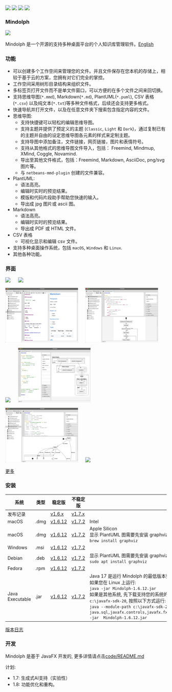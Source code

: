 <p>
	<a title="Releases" target="_blank" href="https://github.com/mindolph/Mindolph/releases"><img src="https://img.shields.io/github/release/mindolph/Mindolph.svg?style=flat-square&color=9CF"></a>
	<a title="Downloads" target="_blank" href="https://github.com/mindolph/Mindolph/releases"><img src="https://img.shields.io/github/downloads/mindolph/Mindolph/total.svg?style=flat-square&color=blueviolet"></a>
	<a title="GitHub Commits" target="_blank" href="https://github.com/mindolph/Mindolph/commits/main/"><img src="https://img.shields.io/github/commit-activity/m/mindolph/Mindolph.svg?style=flat-square"></a>
	<a title="Last Commit" target="_blank" href="https://github.com/mindolph/Mindolph/commits/main/"><img src="https://img.shields.io/github/last-commit/mindolph/Mindolph.svg?style=flat-square&color=FF9900"></a>
</p>


### Mindolph

![](../DemoWorkspace/app_30.png)

Mindolph 是一个开源的支持多种桌面平台的个人知识库管理软件。[English](../README.md)


### 功能
* 可以创建多个工作空间来管理您的文件。并且文件保存在您本机的存储上，相较于基于云的方案，您拥有对它们完全的掌控。
* 工作空间采用树形目录结构来组织文件。
* 多标签页打开文件而不是单文件窗口，可以方便的在多个文件之间来回切换。
* 支持思维导图(`*.mmd`), Markdown(`*.md`), PlantUML(`*.puml`), CSV 表格(`*.csv`) 以及纯文本(`*.txt`)等多种文件格式，后续还会支持更多格式。
* 快速导航并打开文件，以及在任意文件夹下搜索包含指定内容的文件。
* 思维导图:
	* 支持快捷键可以轻松的编辑思维导图。
	* 支持主题并提供了预定义的主题 (`Classic`, `Light` 和 `Dark`)，通过复制已有的主题并自由的设定思维导图各元素的样式来定制主题。
	* 支持导图中添加备注，文件链接，网页链接，图片和表情符号。
	* 支持从其他格式的思维导图文件导入，包括： Freemind, Mindmup, XMind, Coggle, Novamind.
	* 导出至其他文件格式，包括：Freemind, Markdown, AsciiDoc, png/svg 图片等。
	* 与 `netbeans-mmd-plugin` 创建的文件兼容。
* PlantUML:
	* 语法高亮。
	* 编辑时实时的预览结果。
	* 模版和代码片段助手帮助您快速的输入。
	* 导出成 jpg 图片或 ascii 图。
* Markdown
	* 语法高亮。
	* 编辑时实时的预览结果。
	* 导出成 PDF 或 HTML 文件。
* CSV 表格
	* 可视化显示和编辑 csv 文件。
* 支持多种桌面操作系统，包括 `macOS`, `Windows` 和 `Linux`.
* 其他各种功能。


### 界面
<p float="left">
	<img src="docs/screenshots/mindmap_light.jpg" width="45%"/>
	&nbsp;&nbsp;&nbsp;&nbsp;
	<img src="docs/screenshots/mindmap_dark.jpg" width="45%"/>
</p>
<p float="left">
	<img src="docs/screenshots/markdown1.jpg" width="45%"/>
	&nbsp;&nbsp;&nbsp;&nbsp;
	<img src="docs/screenshots/puml_activity.jpg" width="45%"/>
</p>
<p float="left">
	<img src="docs/screenshots/puml_sequence.jpg" width="45%"/>
	&nbsp;&nbsp;&nbsp;&nbsp;
	<img src="docs/screenshots/puml_component2.jpg" width="45%"/>
</p>
<p float="left">
	<img src="docs/screenshots/puml_state.jpg" width="45%"/>
	&nbsp;&nbsp;&nbsp;&nbsp;
	<img src="docs/screenshots/find_in_files.jpg" width="45%"/>
</p>

[更多](screenshots.md)


### 安装

|系统|类型|稳定版|不稳定版|备注|
|----|----|----|----|----|
|发布记录| |[v1.6.x](release-notes/v1.6/v1.6_zh_CN.md)|[v1.7.x](release-notes/v1.7/v1.7.md)| |
|macOS|.dmg|[v1.6.12](https://github.com/mindolph/Mindolph/releases/download/v1.6.12/Mindolph-1.6.12-x86.dmg)|[v1.7.2](https://github.com/mindolph/Mindolph/releases/download/v1.7.2/Mindolph-1.7.2.dmg)| Intel |
|macOS|.dmg|[v1.6.12](https://github.com/mindolph/Mindolph/releases/download/v1.6.12/Mindolph-1.6.12-aarch64.dmg) |[v1.7.2](https://github.com/mindolph/Mindolph/releases/download/v1.7.2/Mindolph-1.7.2-aarch64.dmg) | Apple Silicon </br>显示 PlantUML 图需要先安装 graphviz:</br>`brew install graphviz`|
|Windows|.msi|[v1.6.12](https://github.com/mindolph/Mindolph/releases/download/v1.6.12/Mindolph-1.6.12.msi)|[v1.7.2](https://github.com/mindolph/Mindolph/releases/download/v1.7.2/Mindolph-1.7.2.msi)| |
|Debian|.deb|[v1.6.12](https://github.com/mindolph/Mindolph/releases/download/v1.6.12/Mindolph-1.6.12.deb)|[v1.7.2](https://github.com/mindolph/Mindolph/releases/download/v1.7.2/Mindolph-1.7.2.deb)|	显示 PlantUML 图需要先安装 graphviz:  </br>  `sudo apt install graphviz`|
|Fedora|.rpm|[v1.6.12](https://github.com/mindolph/Mindolph/releases/download/v1.6.12/Mindolph-1.6.12.rpm)|[v1.7.2](https://github.com/mindolph/Mindolph/releases/download/v1.7.2/Mindolph-1.7.2.rpm)| |
|Java Executable|.jar|[v1.6.12](https://github.com/mindolph/Mindolph/releases/download/v1.6.12/Mindolph-1.6.12.jar)|[v1.7.2](https://github.com/mindolph/Mindolph/releases/download/v1.7.2/Mindolph-1.7.2.jar)| Java 17 是运行 Mindolph 的最低版本要求.   	</br> 如果您在 Linux 上运行:   </br> `java -jar Mindolph-1.6.12.jar`  </br> 如果是其他系统, 先下载支持您的系统的 JavaFX SDK 并解压缩到某个目录，例如: `c:\javafx-sdk-20`, 按照以下方式运行:     </br>`java --module-path c:\javafx-sdk-20\lib --add-modules java.sql,javafx.controls,javafx.fxml,javafx.swing,javafx.web,jdk.crypto.ec -jar  Mindolph-1.6.12.jar` |



[版本日志](change_logs.md)


### 开发
Mindolph 是基于 JavaFX 开发的, 更多详情请点击[code/README.md](../code/README.md)

计划:

* 1.7: 生成式AI支持（实验性）
* 1.8: 功能优化和重构。
